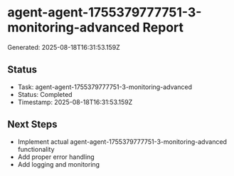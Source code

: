 # agent-agent-1755379777751-3-monitoring-advanced Report

Generated: 2025-08-18T16:31:53.159Z

## Status
- Task: agent-agent-1755379777751-3-monitoring-advanced
- Status: Completed
- Timestamp: 2025-08-18T16:31:53.159Z

## Next Steps
- Implement actual agent-agent-1755379777751-3-monitoring-advanced functionality
- Add proper error handling
- Add logging and monitoring
